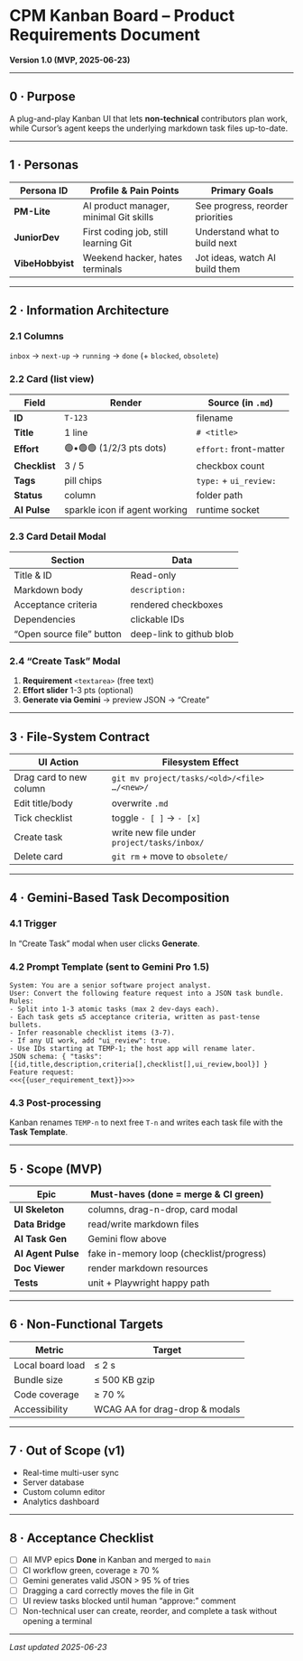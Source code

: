 # CPM Kanban Board – Product Requirements Document  
**Version 1.0 (MVP, 2025-06-23)**

---

## 0 · Purpose
A plug-and-play Kanban UI that lets **non-technical** contributors plan work,
while Cursor’s agent keeps the underlying markdown task files up-to-date.

---

## 1 · Personas

| Persona ID | Profile & Pain Points | Primary Goals            |
|------------|----------------------|--------------------------|
| **PM-Lite** | AI product manager, minimal Git skills | See progress, reorder priorities |
| **JuniorDev** | First coding job, still learning Git | Understand what to build next |
| **VibeHobbyist** | Weekend hacker, hates terminals | Jot ideas, watch AI build them |

---

## 2 · Information Architecture

### 2.1 Columns
`inbox` → `next-up` → `running` → `done` (+ `blocked`, `obsolete`)

### 2.2 Card (list view)  
| Field | Render | Source (in `.md`) |
|-------|--------|-------------------|
| **ID** | `T-123` | filename |
| **Title** | 1 line | `# <title>` |
| **Effort** | 🟢•🟢🟢 (1/2/3 pts dots) | `effort:` front-matter |
| **Checklist** | 3 / 5 | checkbox count |
| **Tags** | pill chips | `type:` + `ui_review:` |
| **Status** | column | folder path |
| **AI Pulse** | sparkle icon if agent working | runtime socket |

### 2.3 Card Detail Modal  
| Section | Data |
|---------|------|
| Title & ID | Read-only |
| Markdown body | `description:` |
| Acceptance criteria | rendered checkboxes |
| Dependencies | clickable IDs |
| “Open source file” button | deep-link to github blob |

### 2.4 “Create Task” Modal  
1. **Requirement** `<textarea>` (free text)  
2. **Effort slider** 1-3 pts (optional)  
3. **Generate via Gemini** → preview JSON → “Create”

---

## 3 · File-System Contract

| UI Action | Filesystem Effect |
|-----------|-------------------|
| Drag card to new column | `git mv project/tasks/<old>/<file>  …/<new>/` |
| Edit title/body | overwrite `.md` |
| Tick checklist | toggle `- [ ]` → `- [x]` |
| Create task | write new file under `project/tasks/inbox/` |
| Delete card | `git rm` + move to `obsolete/` |

---

## 4 · Gemini-Based Task Decomposition

### 4.1 Trigger
In “Create Task” modal when user clicks **Generate**.

### 4.2 Prompt Template (sent to Gemini Pro 1.5)
```text
System: You are a senior software project analyst.  
User: Convert the following feature request into a JSON task bundle.  
Rules:  
- Split into 1-3 atomic tasks (max 2 dev-days each).  
- Each task gets ≤5 acceptance criteria, written as past-tense bullets.  
- Infer reasonable checklist items (3-7).  
- If any UI work, add "ui_review": true.  
- Use IDs starting at TEMP-1; the host app will rename later.  
JSON schema: { "tasks":[{id,title,description,criteria[],checklist[],ui_review,bool}] }
Feature request:
<<<{{user_requirement_text}}>>>
```

### 4.3 Post-processing

Kanban renames `TEMP-n` to next free `T-n` and writes each task file with the **Task Template**.

---

## 5 · Scope (MVP)

| Epic               | Must-haves (done = merge & CI green)     |
| ------------------ | ---------------------------------------- |
| **UI Skeleton**    | columns, drag-n-drop, card modal         |
| **Data Bridge**    | read/write markdown files                |
| **AI Task Gen**    | Gemini flow above                        |
| **AI Agent Pulse** | fake in-memory loop (checklist/progress) |
| **Doc Viewer**     | render markdown resources                |
| **Tests**          | unit + Playwright happy path             |

---

## 6 · Non-Functional Targets

| Metric           | Target                         |
| ---------------- | ------------------------------ |
| Local board load | ≤ 2 s                          |
| Bundle size      | ≤ 500 KB gzip                  |
| Code coverage    | ≥ 70 %                         |
| Accessibility    | WCAG AA for drag-drop & modals |

---

## 7 · Out of Scope (v1)

* Real-time multi-user sync
* Server database
* Custom column editor
* Analytics dashboard

---

## 8 · Acceptance Checklist

* [ ] All MVP epics **Done** in Kanban and merged to `main`
* [ ] CI workflow green, coverage ≥ 70 %
* [ ] Gemini generates valid JSON > 95 % of tries
* [ ] Dragging a card correctly moves the file in Git
* [ ] UI review tasks blocked until human “approve:” comment
* [ ] Non-technical user can create, reorder, and complete a task without opening a terminal

---

*Last updated 2025-06-23*